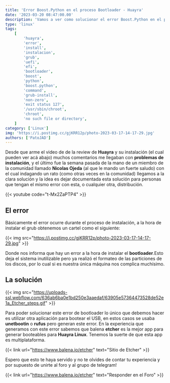 ```yaml
---
title: 'Error Boost.Python en el proceso Bootloader - Huayra'
date: '2023-03-20 08:47:00.00'
description: 'Vamos a ver como solucionar el error Boost.Python en el proceso Bootloader en huayra durante la instlacion'
type: 'linux'
tags:
    [
        'huayra',
        'error',
        'install',
        'instalacion',
        'grub',
        'uefi',
        'efi',
        'bootloader',
        'boost',
        'python',
        'boost.python',
        'command',
        'grub-install',
        'non-zero',
        'exit status 127',
        '/usr/sbin/chroot',
        'chroot',
        'no such file or directory',
    ]
category: ['Linux']
img: 'https://i.postimg.cc/gjKRR12p/photo-2023-03-17-14-17-29.jpg'
authors: ['PatoJAD']
---
```


Desde que arme el video de de la review de **Huayra** y su instalación (el cual pueden ver acá abajo) muchos comentarios me llegaban con **problemas de instalación**, y el último fue la semana pasada de la mano de un miembro de la comunidad llamado **Nicolas Ojeda** (al que le mando un fuerte saludo) con el cual indagando un rato (como otras veces en la comunidad) llegamos a la clara solución y la idea es dejar documentada esta solución para personas que tengan el mismo error con esta, o cualquier otra, distribución.

{{< youtube code="t-Mx2ZaPTP4" >}}

## El error

Básicamente el error ocurre durante el proceso de instalación, a la hora de instalar el grub obtenemos un cartel como el siguiente:

{{< img src="https://i.postimg.cc/gjKRR12p/photo-2023-03-17-14-17-29.jpg" >}}

Donde nos informa que hay un error a la hora de instalar el **bootloader**.Esto deja el sistema inutilizable pero ya realizó el formateo de las particiones de los discos, por lo cual si es nuestra única máquina nos complica muchísimo.

## La solución

{{< img src="https://uploads-ssl.webflow.com/636ab6ba0e1bd250e3aaedaf/63905e57364473528de52e1a_Etcher_steps.gif" >}}

Para poder solucionar este error de bootloader lo único que debemos hacer es utilizar otra aplicación para bootear el USB, en estos casos se usaba **unetbootin** o **rufus** pero generan este error. En la experiencia que generamos con este error sabemos que balena **etcher** es la mejor app para generar booteables para **Huayra Linux**. Tenemos la suerte de que esta app es multiplataforma.

{{< link url="https://www.balena.io/etcher" text="Sitio de Etcher" >}}

Espero que esto te haya servido y no te olvides de contar tu experiencia y por supuesto de unirte al foro y al grupo de telegram!

{{< link url="https://www.balena.io/etcher" text="Responder en el Foro" >}}
